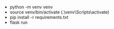 * python -m venv venv
* source venv/bin/activate (.\venv\Scripts\activate)
* pip install -r requirements.txt
* flask run
